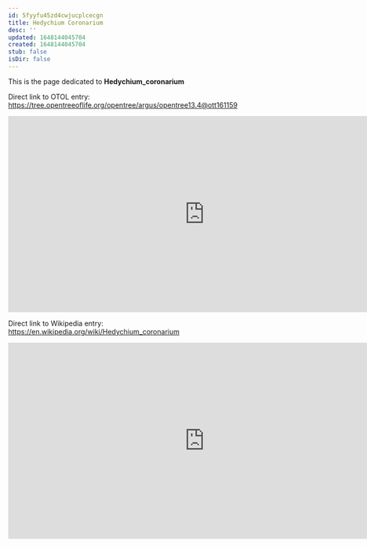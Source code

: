 ```yaml
---
id: 5fyyfu45zd4cwjucplcecgn
title: Hedychium Coronarium
desc: ''
updated: 1648144045704
created: 1648144045704
stub: false
isDir: false
---
```

This is the page dedicated to **Hedychium_coronarium**


Direct link to OTOL entry: https://tree.opentreeoflife.org/opentree/argus/opentree13.4@ott161159



<html>
    <body>
    <iframe src="https://tree.opentreeoflife.org/opentree/argus/opentree13.4@ott161159"
    width="800" height="400" frameborder="0" allowfullscreen> </iframe>
    </body>
</html>
    


Direct link to Wikipedia entry: https://en.wikipedia.org/wiki/Hedychium_coronarium



<html>
    <body>
    <iframe src="https://en.wikipedia.org/wiki/Hedychium_coronarium"
    width="800" height="400" frameborder="0" allowfullscreen> </iframe>
    </body>
</html>
    
